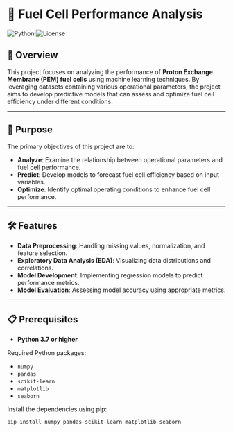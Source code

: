 # 🔋 Fuel Cell Performance Analysis

![Python](https://img.shields.io/badge/Python-3.7%2B-blue)
![License](https://img.shields.io/badge/License-MIT-green)

## 🌟 Overview

This project focuses on analyzing the performance of **Proton Exchange Membrane (PEM) fuel cells** using machine learning techniques. By leveraging datasets containing various operational parameters, the project aims to develop predictive models that can assess and optimize fuel cell efficiency under different conditions.

---

## 🎯 Purpose

The primary objectives of this project are to:

- **Analyze**: Examine the relationship between operational parameters and fuel cell performance.
- **Predict**: Develop models to forecast fuel cell efficiency based on input variables.
- **Optimize**: Identify optimal operating conditions to enhance fuel cell performance.

---

## 🛠️ Features

- **Data Preprocessing**: Handling missing values, normalization, and feature selection.
- **Exploratory Data Analysis (EDA)**: Visualizing data distributions and correlations.
- **Model Development**: Implementing regression models to predict performance metrics.
- **Model Evaluation**: Assessing model accuracy using appropriate metrics.

---

## 📋 Prerequisites

- **Python 3.7 or higher**

Required Python packages:

- `numpy`
- `pandas`
- `scikit-learn`
- `matplotlib`
- `seaborn`

Install the dependencies using pip:

```bash
pip install numpy pandas scikit-learn matplotlib seaborn
